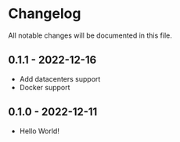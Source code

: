 # Changelog

All notable changes will be documented in this file.

## 0.1.1 - 2022-12-16
- Add datacenters support
- Docker support

## 0.1.0 - 2022-12-11
- Hello World!